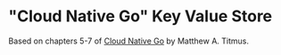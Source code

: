 # "Cloud Native Go" Key Value Store

Based on chapters 5-7 of [Cloud Native Go](https://www.oreilly.com/library/view/cloud-native-go/9781492076322/) by Matthew A. Titmus.

